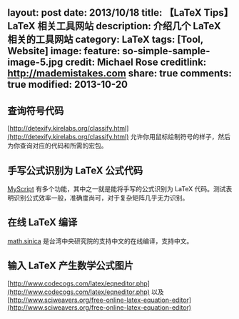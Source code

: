 layout: post
date: 2013/10/18
title: 【LaTeX Tips】LaTeX 相关工具网站
description: 介绍几个 LaTeX 相关的工具网站
category: LaTeX
tags: [Tool, Website]
image:
  feature: so-simple-sample-image-5.jpg
  credit: Michael Rose
  creditlink: http://mademistakes.com
share: true
comments: true
modified: 2013-10-20
---

## 查询符号代码

[http://detexify.kirelabs.org/classify.html](http://detexify.kirelabs.org/classify.html) 允许你用鼠标绘制符号的样子，然后为你查询对应的代码和所需的宏包。

<!--more-->

## 手写公式识别为 LaTeX 公式代码

[MyScript](http://webdemo.visionobjects.com/home.html) 有多个功能，其中之一就是能将手写的公式识别为 LaTeX 代码。测试表明识别公式效率一般，准确度尚可，对于复杂矩阵几乎无力识别。

## 在线 LaTeX 编译

[math.sinica](http://w3.math.sinica.edu.tw/online_tex/default.jsp) 是台湾中央研究院的支持中文的在线编译，支持中文。

## 输入 LaTeX 产生数学公式图片

[http://www.codecogs.com/latex/eqneditor.php](http://www.codecogs.com/latex/eqneditor.php) 以及 [http://www.sciweavers.org/free-online-latex-equation-editor](http://www.sciweavers.org/free-online-latex-equation-editor)
